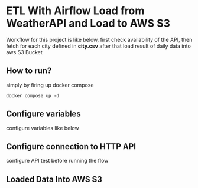 # ETL With Airflow Load from WeatherAPI and Load to AWS S3
Workflow for this project is like below, first check availability of the API, then fetch for each city defined in **city.csv** after that load result of daily data into aws S3 Bucket

## How to run?
simply by firing up docker compose
```
docker compose up -d
```

## Configure variables
configure variables like below

## Configure connection to HTTP API
configure API test before running the flow

## Loaded Data Into AWS S3
